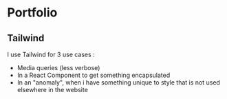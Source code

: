 # Portfolio

## Tailwind

I use Tailwind for 3 use cases :

- Media queries (less verbose)
- In a React Component to get something encapsulated
- In an "anomaly", when i have something unique to style that is not used elsewhere in the website
